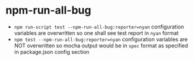 # npm-run-all-bug



* `npm run-script test --npm-run-all-bug:reporter=nyan` 
 configuration variables are overwritten so one shall see test report in `nyan` format
* `npm test --npm-run-all-bug:reporter=nyan` 
 configuration variables are NOT overwritten so mocha output would be in `spec` format as specified in package.json config section
